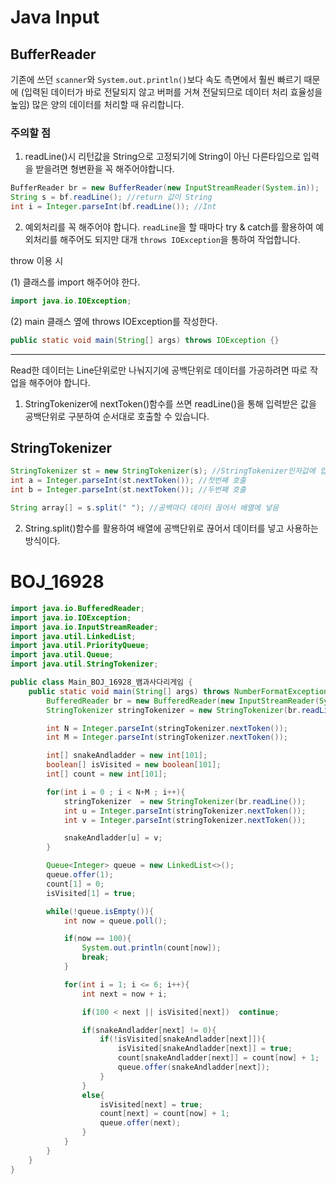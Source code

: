 # Java Input

## BufferReader
기존에 쓰던 `scanner`와 `System.out.println()`보다 속도 측면에서 훨씬 빠르기 때문에 (입력된 데이터가 바로 전달되지 않고 버퍼를 거쳐 전달되므로 데이터 처리 효율성을 높임) 많은 양의 데이터를 처리할 때 유리합니다.

### 주의할 점
1. readLine()시 리턴값을 String으로 고정되기에 String이 아닌 다른타입으로 입력을 받을려면 형변환을 꼭 해주어야합니다. 
```java
BufferReader br = new BufferReader(new InputStreamReader(System.in));
String s = bf.readLine(); //return 값이 String
int i = Integer.parseInt(bf.readLine()); //Int 
```
2. 예외처리를 꼭 해주어야 합니다. `readLine`을 할 때마다 try & catch를 활용하여 예외처리를 해주어도 되지만 대개 `throws IOException`을 통하여 작업합니다.

throw 이용 시

(1) 클래스를 import 해주어야 한다.
```java
import java.io.IOException; 
```
(2) main 클래스 옆에 throws IOException를 작성한다.
```java
public static void main(String[] args) throws IOException {}
```
---
 Read한 데이터는 Line단위로만 나눠지기에 공백단위로 데이터를 가공하려면 따로 작업을 해주어야 합니다.
1.  StringTokenizer에 nextToken()함수를 쓰면 readLine()을 통해 입력받은 값을 공백단위로 구분하여 순서대로 호출할 수 있습니다.

## StringTokenizer
```java
StringTokenizer st = new StringTokenizer(s); //StringTokenizer인자값에 입력 문자열 넣음
int a = Integer.parseInt(st.nextToken()); //첫번째 호출
int b = Integer.parseInt(st.nextToken()); //두번째 호출

String array[] = s.split(" "); //공백마다 데이터 끊어서 배열에 넣음
```

2.   String.split()함수를 활용하여 배열에 공백단위로 끊어서 데이터를 넣고 사용하는 방식이다.


# BOJ_16928
```java
import java.io.BufferedReader;
import java.io.IOException;
import java.io.InputStreamReader;
import java.util.LinkedList;
import java.util.PriorityQueue;
import java.util.Queue;
import java.util.StringTokenizer;

public class Main_BOJ_16928_뱀과사다리게임 {
    public static void main(String[] args) throws NumberFormatException, IOException {
        BufferedReader br = new BufferedReader(new InputStreamReader(System.in));
        StringTokenizer stringTokenizer = new StringTokenizer(br.readLine());

        int N = Integer.parseInt(stringTokenizer.nextToken());
        int M = Integer.parseInt(stringTokenizer.nextToken());

        int[] snakeAndladder = new int[101];
        boolean[] isVisited = new boolean[101];
        int[] count = new int[101];

        for(int i = 0 ; i < N+M ; i++){
            stringTokenizer  = new StringTokenizer(br.readLine());
            int u = Integer.parseInt(stringTokenizer.nextToken());
            int v = Integer.parseInt(stringTokenizer.nextToken());

            snakeAndladder[u] = v;
        }

        Queue<Integer> queue = new LinkedList<>();
        queue.offer(1);
        count[1] = 0;
        isVisited[1] = true;

        while(!queue.isEmpty()){
            int now = queue.poll();

            if(now == 100){
                System.out.println(count[now]);
                break;
            }

            for(int i = 1; i <= 6; i++){
                int next = now + i;

                if(100 < next || isVisited[next])  continue;

                if(snakeAndladder[next] != 0){
                    if(!isVisited[snakeAndladder[next]]){
                        isVisited[snakeAndladder[next]] = true;
                        count[snakeAndladder[next]] = count[now] + 1;
                        queue.offer(snakeAndladder[next]);
                    }
                }
                else{
                    isVisited[next] = true;
                    count[next] = count[now] + 1;
                    queue.offer(next);
                }
            }
        }
    }
}
```